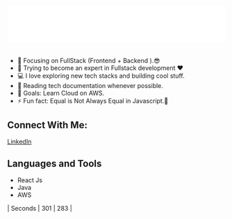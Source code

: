 <div style="width: 100%;"><img src="https://github.com/Narayana-dev-ai/Narayana-dev-ai/blob/main/textAnimation.svg" alt="Narayana"/></div>
<br>

  
<ul>
  <li>🔭 Focusing on FullStack (Frontend + Backend ).😎</li>
  <li>🌱 Trying to become an expert in Fullstack development ❤</li>
  <li>💻 I love exploring new tech stacks and building cool stuff.</li>
  <li>📰 Reading tech documentation whenever possible.</li>
  <li>🥅 Goals: Learn Cloud on AWS.</li>
  <li>⚡ Fun fact: Equal is Not Always Equal in Javascript.🤣</li>
</ul>


<h2>Connect With Me: </h2>
<a href="https://www.linkedin.com/in/narayanareddy-lakkireddy-841057196" target="_blank">LinkedIn</a>


<h2>Languages and Tools</h2>
<ul>
  <li>React Js</li>
  <li>Java</li>
  <li>AWS</li>
</ul>
| Seconds | 301   | 283   |
